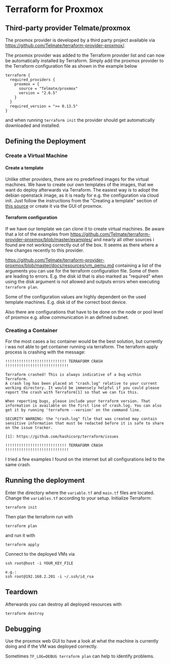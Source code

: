 # Terraform for Proxmox

## Third-party provider Telmate/proxmox

The proxmox provider is developed by a third party project available via https://github.com/Telmate/terraform-provider-proxmox/.

The proxmox provider was added to the Terraform provider list and can now be automatically installed by Terraform. Simply add the proxmox provider to the Terraform configuration file as shown in the example below

```
terraform {
  required_providers {
    proxmox = {
      source = "Telmate/proxmox"
      version = "2.6.5"
    }
  }
  required_version = ">= 0.13.5"
}
```
and when running `terraform init` the provider should get automatically downloaded and installed.
## Defining the Deployment
### Create a Virtual Machine
#### Create a template
Unlike other providers, there are no predefined images for the virtual machines. We have to create our own templates of the images, that we want do deploy afterwards via Terraform.
The easiest way is to adopt the debian openstack image, as it is ready for e.g. the configuration via cloud init.
Just follow the instructions from the "Creating a template" section of [this source](https://yetiops.net/posts/proxmox-terraform-cloudinit-saltstack-prometheus/#what-about-other-distributions) or create it via the GUI of proxmox.
#### Terraform configuration
If we have our template we can clone it to create virtual machines. Be aware that a lot of the examples from https://github.com/Telmate/terraform-provider-proxmox/blob/master/examples/ and nearly all other sources i found are not working correctly out of the box. It seems as there where a few changes recently to this provider.

https://github.com/Telmate/terraform-provider-proxmox/blob/master/docs/resources/vm_qemu.md containing a list of the arguments you can use for the terraform configuration file. Some of them are leading to errors. E.g. the disk id that is also marked as "required" when using the disk argument is not allowed and outputs errors when executing `terraform plan`.

Some of the configuration values are highly dependent on the used template machines. E.g. disk id of the correct boot device.

Also there are configurations that have to be done on the node or pool level of proxmox e.g. allow communication in an defined subnet.

### Creating a Container
For the most cases a lxc container would be the best solution, but currently i was not able to get container running via terraform. The terraform apply process is crashing with the message:
```
!!!!!!!!!!!!!!!!!!!!!!!!!!! TERRAFORM CRASH !!!!!!!!!!!!!!!!!!!!!!!!!!!!

Terraform crashed! This is always indicative of a bug within Terraform.
A crash log has been placed at "crash.log" relative to your current
working directory. It would be immensely helpful if you could please
report the crash with Terraform[1] so that we can fix this.

When reporting bugs, please include your terraform version. That
information is available on the first line of crash.log. You can also
get it by running 'terraform --version' on the command line.

SECURITY WARNING: the "crash.log" file that was created may contain 
sensitive information that must be redacted before it is safe to share 
on the issue tracker.

[1]: https://github.com/hashicorp/terraform/issues

!!!!!!!!!!!!!!!!!!!!!!!!!!! TERRAFORM CRASH !!!!!!!!!!!!!!!!!!!!!!!!!!!!
```
I tried a few examples I found on the internet but all configurations led to the same crash.

## Running the deployment
Enter the directory where the `variable.tf` and `main.tf` files are located. 
Change the `variables.tf` according to your setup. Initialize Terraform: 
``` 
terraform init 
```

Then plan the terraform run with

```
terraform plan
```

and run it with 

```
terraform apply
```

Connect to the deployed VMs via 
```
ssh root@host -i YOUR_KEY_FILE

e.g.:
ssh root@192.168.2.201 -i ~/.ssh/id_rsa
```

## Teardown
Afterwards you can destroy all deployed resources with 

```
terraform destroy
```

## Debugging
Use the proxmox web GUI to have a look at what the machine is currently doing and if the VM was deployed correctly.

Sometimes `TF_LOG=DEBUG terraform plan` can help to identify problems.